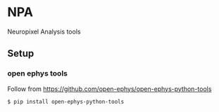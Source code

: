 # NPA
Neuropixel Analysis tools

## Setup
### open ephys tools
Follow from https://github.com/open-ephys/open-ephys-python-tools

`
$ pip install open-ephys-python-tools
`

